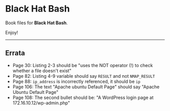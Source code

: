 # Black Hat Bash
Book files for **Black Hat Bash**.

Enjoy!

***

## Errata
* Page 30: Listing 2-3 should be "uses the NOT operator (!) to check whether a file doesn't exist"
* Page 82: Listing 4-9 variable should say `RESULT` and not `NMAP_RESULT`
* Page 88: `ip_address` is incorrectly referenced, it should be `ip`
* Page 106: The text "Apache ubuntu Default Page" should say "Apache Ubuntu Default Page"
* Page 108: The second bullet should be: "A WordPress login page at 172.16.10.12/wp-admin.php"
